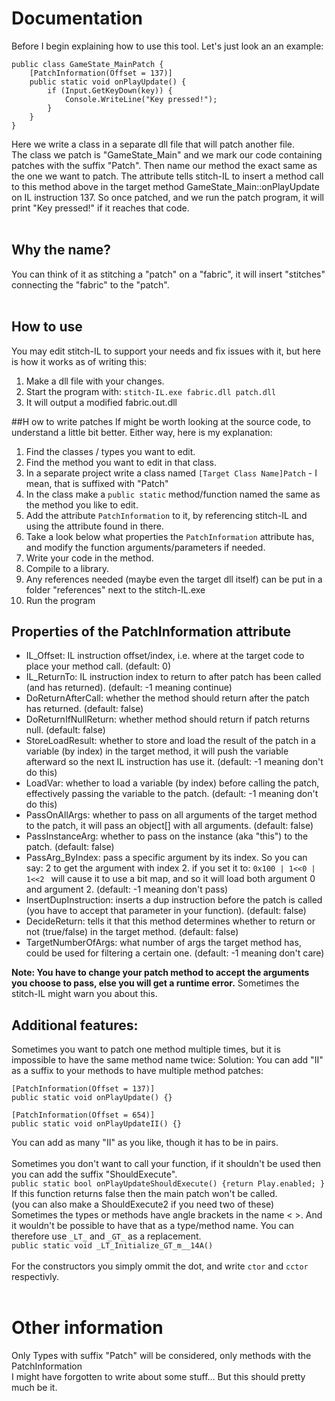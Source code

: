 # Documentation

Before I begin explaining how to use this tool. Let's just look an an example:
```
public class GameState_MainPatch {
    [PatchInformation(Offset = 137)]
    public static void onPlayUpdate() {
        if (Input.GetKeyDown(key)) {
            Console.WriteLine("Key pressed!");
        }
    }
}
```
Here we write a class in a separate dll file that will patch another file.  
The class we patch is "GameState_Main" and we mark our code containing patches with the suffix "Patch".
Then name our method the exact same as the one we want to patch.
The attribute tells stitch-IL to insert a method call to this method above in the target method GameState_Main::onPlayUpdate on IL instruction 137.
So once patched, and we run the patch program, it will print "Key pressed!" if it reaches that code.  
<br />
## Why the name?
You can think of it as stitching a "patch" on a "fabric", it will insert "stitches" connecting the "fabric" to the "patch".  
<br />

## How to use
You may edit stitch-IL to support your needs and fix issues with it, but here is how it works as of writing this:  
1. Make a dll file with your changes.
2. Start the program with: `stitch-IL.exe fabric.dll patch.dll`
3. It will output a modified fabric.out.dll

##H ow to write patches
If might be worth looking at the source code, to understand a little bit better. Either way, here is my explanation:
1. Find the classes / types you want to edit.
2. Find the method you want to edit in that class.
3. In a separate project write a class named `[Target Class Name]Patch` - I mean, that is suffixed with "Patch"
4. In the class make a `public static` method/function named the same as the method you like to edit.
5. Add the attribute `PatchInformation` to it, by referencing stitch-IL and using the attribute found in there.
6. Take a look below what properties the `PatchInformation` attribute has, and modify the function arguments/parameters if needed.
7. Write your code in the method.
8. Compile to a library.
9. Any references needed (maybe even the target dll itself) can be put in a folder "references" next to the stitch-IL.exe
10. Run the program

## Properties of the PatchInformation attribute
* IL_Offset: IL instruction offset/index, i.e. where at the target code to place your method call. (default: 0)
* IL_ReturnTo: IL instruction index to return to after patch has been called (and has returned). (default: -1  meaning continue)
* DoReturnAfterCall: whether the method should return after the patch has returned. (default: false)
* DoReturnIfNullReturn: whether method should return if patch returns null. (default: false)
* StoreLoadResult: whether to store and load the result of the patch in a variable (by index) in the target method, it will push the variable afterward so the next IL instruction has use it. (default: -1  meaning don't do this)
* LoadVar: whether to load a variable (by index) before calling the patch, effectively passing the variable to the patch. (default: -1  meaning don't do this)
* PassOnAllArgs: whether to pass on all arguments of the target method to the patch, it will pass an object[] with all arguments. (default: false)
* PassInstanceArg: whether to pass on the instance (aka "this") to the patch. (default: false)
* PassArg_ByIndex: pass a specific argument by its index. So you can say: 2 to get the argument with index 2. if you set it to: `0x100 | 1<<0 | 1<<2 ` will cause it to use a bit map, and so it will load both argument 0 and argument 2. (default: -1  meaning don't pass)
* InsertDupInstruction: inserts a dup instruction before the patch is called (you have to accept that parameter in your function). (default: false)
* DecideReturn: tells it that this method determines whether to return or not (true/false) in the target method. (default: false)
* TargetNumberOfArgs: what number of args the target method has, could be used for filtering a certain one. (default: -1  meaning don't care)

**Note: You have to change your patch method to accept the arguments you choose to pass, else you will get a runtime error.**
Sometimes the stitch-IL might warn you about this.

## Additional features:
Sometimes you want to patch one method multiple times, but it is impossible to have the same method name twice:
Solution: You can add "II" as a suffix to your methods to have multiple method patches:
```
[PatchInformation(Offset = 137)]
public static void onPlayUpdate() {}

[PatchInformation(Offset = 654)]
public static void onPlayUpdateII() {}
```
You can add as many "II" as you like, though it has to be in pairs.  
<br />
Sometimes you don't want to call your function, if it shouldn't be used then you can add the suffix "ShouldExecute".  
`public static bool onPlayUpdateShouldExecute() {return Play.enabled; }`
If this function returns false then the main patch won't be called.  
(you can also make a ShouldExecute2 if you need two of these)
<br />
Sometimes the types or methods have angle brackets in the name < >. And it wouldn't be possible to have that as a type/method name.
You can therefore use `_LT_` and `_GT_` as a replacement.  
`public static void _LT_Initialize_GT_m__14A()`  
<br />
For the constructors you simply ommit the dot, and write `ctor` and `cctor` respectivly.
<br />
<br />
# Other information
Only Types with suffix "Patch" will be considered, only methods with the PatchInformation   
I might have forgotten to write about some stuff... But this should pretty much be it.
